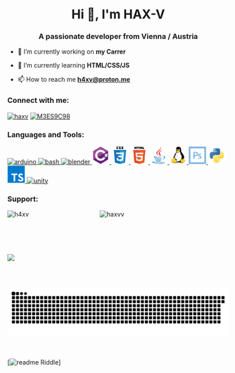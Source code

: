 <h1 align="center">Hi 👋, I'm HAX-V</h1>
<h3 align="center">A passionate developer from Vienna / Austria</h3>



- 🔭 I’m currently working on **<b>my Carrer</b>**

- 🌱 I’m currently learning **<b>HTML/CSS/JS</b>**

- 📫 How to reach me **<b>h4xv@proton.me</b>**

<h3 align="left">Connect with me:</h3>
<p align="left">
<a href="https://dev.to/haxv" target="blank"><img align="center" src="https://raw.githubusercontent.com/rahuldkjain/github-profile-readme-generator/master/src/images/icons/Social/devto.svg" alt="haxv" height="30" width="40" /></a>
<a href="https://discord.gg/M3ES9C98" target="blank"><img align="center" src="https://raw.githubusercontent.com/rahuldkjain/github-profile-readme-generator/master/src/images/icons/Social/discord.svg" alt="M3ES9C98" height="30" width="40" /></a>
</p>

<h3 align="left">Languages and Tools:</h3>
<p align="left"> <a href="https://www.arduino.cc/" target="_blank" rel="noreferrer"> <img src="https://cdn.worldvectorlogo.com/logos/arduino-1.svg" alt="arduino" width="40" height="40"/> </a> <a href="https://www.gnu.org/software/bash/" target="_blank" rel="noreferrer"> <img src="https://www.vectorlogo.zone/logos/gnu_bash/gnu_bash-icon.svg" alt="bash" width="40" height="40"/> </a> <a href="https://www.blender.org/" target="_blank" rel="noreferrer"> <img src="https://download.blender.org/branding/community/blender_community_badge_white.svg" alt="blender" width="40" height="40"/> </a> <a href="https://www.w3schools.com/cs/" target="_blank" rel="noreferrer"> <img src="https://raw.githubusercontent.com/devicons/devicon/master/icons/csharp/csharp-original.svg" alt="csharp" width="40" height="40"/> </a> <a href="https://www.w3schools.com/css/" target="_blank" rel="noreferrer"> <img src="https://raw.githubusercontent.com/devicons/devicon/master/icons/css3/css3-original-wordmark.svg" alt="css3" width="40" height="40"/> </a> <a href="https://www.w3.org/html/" target="_blank" rel="noreferrer"> <img src="https://raw.githubusercontent.com/devicons/devicon/master/icons/html5/html5-original-wordmark.svg" alt="html5" width="40" height="40"/> </a> <a href="https://www.java.com" target="_blank" rel="noreferrer"> <img src="https://raw.githubusercontent.com/devicons/devicon/master/icons/java/java-original.svg" alt="java" width="40" height="40"/> </a> <a href="https://www.linux.org/" target="_blank" rel="noreferrer"> <img src="https://raw.githubusercontent.com/devicons/devicon/master/icons/linux/linux-original.svg" alt="linux" width="40" height="40"/> </a> <a href="https://www.photoshop.com/en" target="_blank" rel="noreferrer"> <img src="https://raw.githubusercontent.com/devicons/devicon/master/icons/photoshop/photoshop-line.svg" alt="photoshop" width="40" height="40"/> </a> <a href="https://www.python.org" target="_blank" rel="noreferrer"> <img src="https://raw.githubusercontent.com/devicons/devicon/master/icons/python/python-original.svg" alt="python" width="40" height="40"/> </a> <a href="https://www.typescriptlang.org/" target="_blank" rel="noreferrer"> <img src="https://raw.githubusercontent.com/devicons/devicon/master/icons/typescript/typescript-original.svg" alt="typescript" width="40" height="40"/> </a> <a href="https://unity.com/" target="_blank" rel="noreferrer"> <img src="https://www.vectorlogo.zone/logos/unity3d/unity3d-icon.svg" alt="unity" width="40" height="40"/> </a> </p>


<h3 align="left">Support:</h3>
<p><a href="https://www.buymeacoffee.com/h4xv"> <img align="left" src="https://cdn.buymeacoffee.com/buttons/v2/default-yellow.png" height="50" width="210" alt="h4xv" /></a><a href="https://ko-fi.com/haxvv"> <img align="left" src="https://cdn.ko-fi.com/cdn/kofi3.png?v=3" height="50" width="210" alt="haxvv" /></a></p><br><br>

<br><br><br>
![](https://github-readme-stats.vercel.app/api/top-langs/?username=H4XV&theme=dark&hide_border=false&include_all_commits=true&count_private=true&layout=compact)
<br><br><br>
###

<div align="center">
  <img src="https://github.com/H4XV/H4XV/blob/main/snake.svg"/>
</div>
<br> <br>

[![readme Riddle](https://github-readme-riddle.vercel.app/api?type=vertical)]
